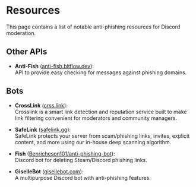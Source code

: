 # Resources

This page contains a list of notable anti-phishing resources for Discord moderation.


## Other APIs

- **Anti-Fish** ([anti-fish.bitflow.dev](https://anti-fish.bitflow.dev)): <br>
  API to provide easy checking for messages against phishing domains.


## Bots

- **CrossLink** ([crss.link](https://crss.link)): <br>
  Crosslink is a smart link detection and reputation service built to make link filtering convenient for moderators and community managers.

- **SafeLink** ([safelink.gg](https://safelink.gg/)): <br>
  SafeLink protects your server from scam/phishing links, invites, explicit content, and more using our in-house deep scanning algorithm.

- **Fish** ([Benricheson101/anti-phishing-bot](https://github.com/Benricheson101/anti-phishing-bot/)): <br>
  Discord bot for deleting Steam/Discord phishing links.

- **GiselleBot** ([gisellebot.com](https://gisellebot.com/)): <br>
  A multipurpose Discord bot with anti-phishing features.

